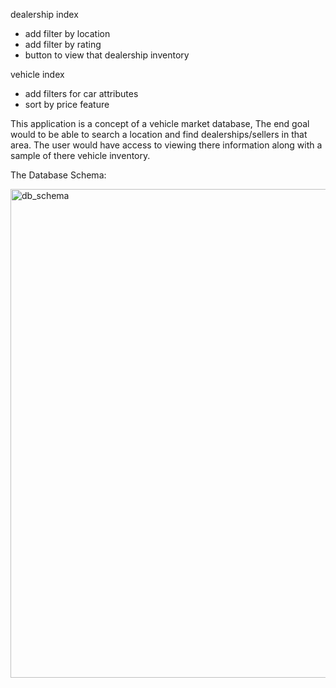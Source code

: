 dealership index
- add filter by location
- add filter by rating
- button to view that dealership inventory

vehicle index
- add filters for car attributes
- sort by price feature

This application is a concept of a vehicle market database, The end goal would to be able to search a location and find dealerships/sellers in that area. The user would have access to viewing there information along with a sample of there vehicle inventory.

The Database Schema:

<img width="782" alt="db_schema" src="https://github.com/GBowman1/relational_rails/assets/74687494/f924719b-6001-4273-ac11-98e43ca8ba80">
